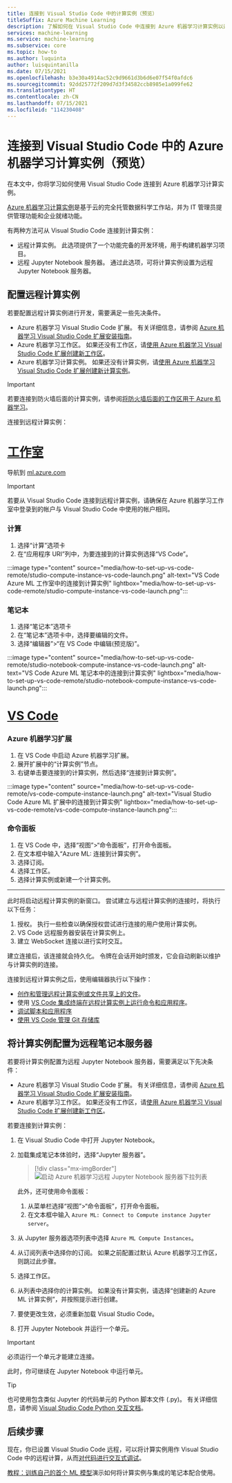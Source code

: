 ```yaml
---
title: 连接到 Visual Studio Code 中的计算实例（预览）
titleSuffix: Azure Machine Learning
description: 了解如何在 Visual Studio Code 中连接到 Azure 机器学习计算实例以运行交互式 Jupyter Notebook 和远程开发工作负荷。
services: machine-learning
ms.service: machine-learning
ms.subservice: core
ms.topic: how-to
ms.author: luquinta
author: luisquintanilla
ms.date: 07/15/2021
ms.openlocfilehash: b3e30a4914ac52c9d9661d3b6d6e07f54f0afdc6
ms.sourcegitcommit: 92dd25772f209d7d3f34582ccb8985e1a099fe62
ms.translationtype: HT
ms.contentlocale: zh-CN
ms.lasthandoff: 07/15/2021
ms.locfileid: "114230408"
---
```

# <a name="connect-to-an-azure-machine-learning-compute-instance-in-visual-studio-code-preview"></a>连接到 Visual Studio Code 中的 Azure 机器学习计算实例（预览）

在本文中，你将学习如何使用 Visual Studio Code 连接到 Azure 机器学习计算实例。

[Azure 机器学习计算实例](concept-compute-instance.md)是基于云的完全托管数据科学工作站，并为 IT 管理员提供管理功能和企业就绪功能。

有两种方法可从 Visual Studio Code 连接到计算实例：

* 远程计算实例。 此选项提供了一个功能完备的开发环境，用于构建机器学习项目。
* 远程 Jupyter Notebook 服务器。 通过此选项，可将计算实例设置为远程 Jupyter Notebook 服务器。

## <a name="configure-a-remote-compute-instance"></a>配置远程计算实例

若要配置远程计算实例进行开发，需要满足一些先决条件。

* Azure 机器学习 Visual Studio Code 扩展。 有关详细信息，请参阅 [Azure 机器学习 Visual Studio Code 扩展安装指南](how-to-setup-vs-code.md)。
* Azure 机器学习工作区。 如果还没有工作区，请[使用 Azure 机器学习 Visual Studio Code 扩展创建新工作区](how-to-manage-resources-vscode.md#create-a-workspace)。
* Azure 机器学习计算实例。 如果还没有计算实例，请[使用 Azure 机器学习 Visual Studio Code 扩展创建新计算实例](how-to-manage-resources-vscode.md#create-compute-instance)。

> [!IMPORTANT]
> 若要连接到防火墙后面的计算实例，请参阅[将防火墙后面的工作区用于 Azure 机器学习](how-to-access-azureml-behind-firewall.md#visual-studio-code-hosts)。

连接到远程计算实例：

# <a name="studio"></a>[工作室](#tab/studio)

导航到 [ml.azure.com](https://ml.azure.com)

> [!IMPORTANT]
> 若要从 Visual Studio Code 连接到远程计算实例，请确保在 Azure 机器学习工作室中登录到的帐户与 Visual Studio Code 中使用的帐户相同。

### <a name="compute"></a>计算

1. 选择“计算”选项卡
1. 在“应用程序 URI”列中，为要连接到的计算实例选择“VS Code”。

:::image type="content" source="media/how-to-set-up-vs-code-remote/studio-compute-instance-vs-code-launch.png" alt-text="VS Code Azure ML 工作室中的连接到计算实例" lightbox="media/how-to-set-up-vs-code-remote/studio-compute-instance-vs-code-launch.png":::

### <a name="notebook"></a>笔记本

1. 选择“笔记本”选项卡
1. 在“笔记本”选项卡中，选择要编辑的文件。
1. 选择“编辑器”>“在 VS Code 中编辑(预览版)”。

:::image type="content" source="media/how-to-set-up-vs-code-remote/studio-notebook-compute-instance-vs-code-launch.png" alt-text="VS Code Azure ML 笔记本中的连接到计算实例" lightbox="media/how-to-set-up-vs-code-remote/studio-notebook-compute-instance-vs-code-launch.png":::

# <a name="vs-code"></a>[VS Code](#tab/extension)

### <a name="azure-machine-learning-extension"></a>Azure 机器学习扩展

1. 在 VS Code 中启动 Azure 机器学习扩展。
1. 展开扩展中的“计算实例”节点。
1. 右键单击要连接到的计算实例，然后选择“连接到计算实例”。

:::image type="content" source="media/how-to-set-up-vs-code-remote/vs-code-compute-instance-launch.png" alt-text="Visual Studio Code Azure ML 扩展中的连接到计算实例" lightbox="media/how-to-set-up-vs-code-remote/vs-code-compute-instance-launch.png":::

### <a name="command-palette"></a>命令面板

1. 在 VS Code 中，选择“视图”>“命令面板”，打开命令面板。
1. 在文本框中输入“Azure ML: 连接到计算实例”。
1. 选择订阅。
1. 选择工作区。
1. 选择计算实例或新建一个计算实例。

---

此时将启动远程计算实例的新窗口。 尝试建立与远程计算实例的连接时，将执行以下任务：

1. 授权。 执行一些检查以确保授权尝试进行连接的用户使用计算实例。
1. VS Code 远程服务器安装在计算实例上。
1. 建立 WebSocket 连接以进行实时交互。

建立连接后，该连接就会持久化。 令牌在会话开始时颁发，它会自动刷新以维护与计算实例的连接。

连接到远程计算实例之后，使用编辑器执行以下操作：

* [创作和管理远程计算实例或文件共享上的文件](https://code.visualstudio.com/docs/editor/codebasics)。
* 使用 [VS Code 集成终端](https://code.visualstudio.com/docs/editor/integrated-terminal)[在远程计算实例上运行命令和应用程序](how-to-access-terminal.md)。
* [调试脚本和应用程序](https://code.visualstudio.com/Docs/editor/debugging)
* [使用 VS Code 管理 Git 存储库](concept-train-model-git-integration.md)

## <a name="configure-compute-instance-as-remote-notebook-server"></a>将计算实例配置为远程笔记本服务器

若要将计算实例配置为远程 Jupyter Notebook 服务器，需要满足以下先决条件：

* Azure 机器学习 Visual Studio Code 扩展。 有关详细信息，请参阅 [Azure 机器学习 Visual Studio Code 扩展安装指南](how-to-setup-vs-code.md)。
* Azure 机器学习工作区。 如果还没有工作区，请[使用 Azure 机器学习 Visual Studio Code 扩展创建新工作区](how-to-manage-resources-vscode.md#create-a-workspace)。

若要连接到计算实例：

1. 在 Visual Studio Code 中打开 Jupyter Notebook。
1. 加载集成笔记本体验时，选择“Jupyter 服务器”。

    > [!div class="mx-imgBorder"]
    > ![启动 Azure 机器学习远程 Jupyter Notebook 服务器下拉列表](media/how-to-set-up-vs-code-remote/launch-server-selection-dropdown.png)

    此外，还可使用命令面板：

    1. 从菜单栏选择“视图”>“命令面板”，打开命令面板。
    1. 在文本框中输入 `Azure ML: Connect to Compute instance Jupyter server`。

1. 从 Jupyter 服务器选项列表中选择 `Azure ML Compute Instances`。
1. 从订阅列表中选择你的订阅。 如果之前配置过默认 Azure 机器学习工作区，则跳过此步骤。
1. 选择工作区。
1. 从列表中选择你的计算实例。 如果没有计算实例，请选择“创建新的 Azure ML 计算实例”，并按照提示进行创建。
1. 要使更改生效，必须重新加载 Visual Studio Code。
1. 打开 Jupyter Notebook 并运行一个单元。

> [!IMPORTANT]
> 必须运行一个单元才能建立连接。

此时，你可继续在 Jupyter Notebook 中运行单元。

> [!TIP]
> 也可使用包含类似 Jupyter 的代码单元的 Python 脚本文件 (.py)。 有关详细信息，请参阅 [Visual Studio Code Python 交互文档](https://code.visualstudio.com/docs/python/jupyter-support-py)。

## <a name="next-steps"></a>后续步骤

现在，你已设置 Visual Studio Code 远程，可以将计算实例用作 Visual Studio Code 中的远程计算，从而[对代码进行交互式调试](how-to-debug-visual-studio-code.md)。

[教程：训练自己的首个 ML 模型](tutorial-1st-experiment-sdk-train.md)演示如何将计算实例与集成的笔记本配合使用。
